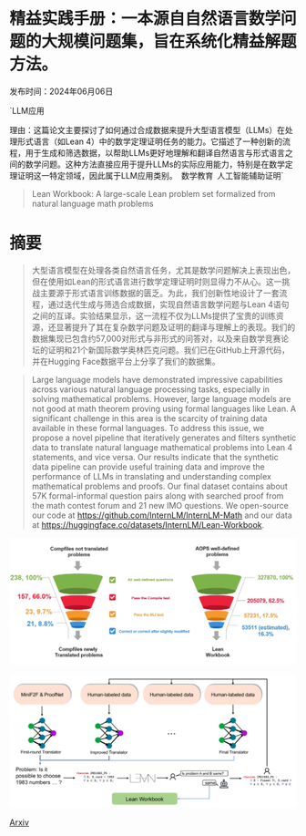 # 精益实践手册：一本源自自然语言数学问题的大规模问题集，旨在系统化精益解题方法。

发布时间：2024年06月06日

`LLM应用

理由：这篇论文主要探讨了如何通过合成数据来提升大型语言模型（LLMs）在处理形式语言（如Lean 4）中的数学定理证明任务的能力。它描述了一种创新的流程，用于生成和筛选数据，以帮助LLMs更好地理解和翻译自然语言与形式语言之间的数学问题。这种方法直接应用于提升LLMs的实际应用能力，特别是在数学定理证明这一特定领域，因此属于LLM应用类别。` `数学教育` `人工智能辅助证明`

> Lean Workbook: A large-scale Lean problem set formalized from natural language math problems

# 摘要

> 大型语言模型在处理各类自然语言任务，尤其是数学问题解决上表现出色，但在使用如Lean的形式语言进行数学定理证明时则显得力不从心。这一挑战主要源于形式语言训练数据的匮乏。为此，我们创新性地设计了一套流程，通过迭代生成与筛选合成数据，实现自然语言数学问题与Lean 4语句之间的互译。实验结果显示，这一流程不仅为LLMs提供了宝贵的训练资源，还显著提升了其在复杂数学问题及证明的翻译与理解上的表现。我们的数据集现已包含约57,000对形式与非形式的问答对，以及来自数学竞赛论坛的证明和21个新国际数学奥林匹克问题。我们已在GitHub上开源代码，并在Hugging Face数据平台上分享了我们的数据集。

> Large language models have demonstrated impressive capabilities across various natural language processing tasks, especially in solving mathematical problems. However, large language models are not good at math theorem proving using formal languages like Lean. A significant challenge in this area is the scarcity of training data available in these formal languages. To address this issue, we propose a novel pipeline that iteratively generates and filters synthetic data to translate natural language mathematical problems into Lean 4 statements, and vice versa. Our results indicate that the synthetic data pipeline can provide useful training data and improve the performance of LLMs in translating and understanding complex mathematical problems and proofs. Our final dataset contains about 57K formal-informal question pairs along with searched proof from the math contest forum and 21 new IMO questions. We open-source our code at https://github.com/InternLM/InternLM-Math and our data at https://huggingface.co/datasets/InternLM/Lean-Workbook.

![精益实践手册：一本源自自然语言数学问题的大规模问题集，旨在系统化精益解题方法。](../../../paper_images/2406.03847/mainpic.jpg)

![精益实践手册：一本源自自然语言数学问题的大规模问题集，旨在系统化精益解题方法。](../../../paper_images/2406.03847/x1.png)

[Arxiv](https://arxiv.org/abs/2406.03847)